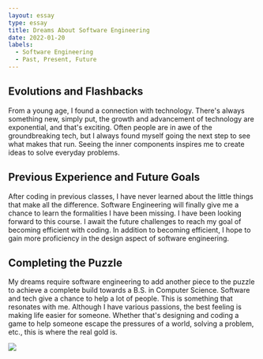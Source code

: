 ```yaml
---
layout: essay
type: essay
title: Dreams About Software Engineering 
date: 2022-01-20
labels:
  - Software Engineering
  - Past, Present, Future
---
```


## Evolutions and Flashbacks
From a young age, I found a connection with technology. There's always something new, simply put, the growth and advancement of technology are exponential, and that's exciting. Often people are in awe of the groundbreaking tech, but I always found myself going the next step to see what makes that run. Seeing the inner components inspires me to create ideas to solve everyday problems.

## Previous Experience and Future Goals
After coding in previous classes, I have never learned about the little things that make all the difference. Software Engineering will finally give me a chance to learn the formalities I have been missing. I have been looking forward to this course. I await the future challenges to reach my goal of becoming efficient with coding. In addition to becoming efficient, I hope to gain more proficiency in the design aspect of software engineering.

## Completing the Puzzle 
My dreams require software engineering to add another piece to the puzzle to achieve a complete build towards a B.S. in Computer Science. Software and tech give a chance to help a lot of people. This is something that resonates with me. Although I have various passions, the best feeling is making life easier for someone. Whether that's designing and coding a game to help someone escape the pressures of a world, solving a problem, etc., this is where the real gold is.

<img class="ui image" src="{{ site.baseurl }}/images/puzzle.jpeg">
